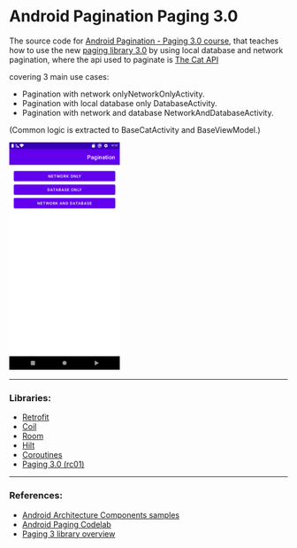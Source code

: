 # Android Pagination Paging 3.0

The source code for [Android Pagination - Paging 3.0 course](https://www.youtube.com/playlist?list=PLbg6Nd4MUHGICER-qVejk-0knCCWLbqp5), that teaches how to use the new [paging library 3.0](https://developer.android.com/topic/libraries/architecture/paging/v3-overview) by using local database and network pagination, where the api used to paginate is [The Cat API](https://docs.thecatapi.com/pagination)

covering 3 main use cases:

- Pagination with network onlyNetworkOnlyActivity.
- Pagination with local database only DatabaseActivity.
- Pagination with network and database NetworkAndDatabaseActivity.

(Common logic is extracted to BaseCatActivity and BaseViewModel.)

<img src="README/main-screenshot.png" width="200">

------

### Libraries:

- [Retrofit](http://square.github.io/retrofit)
- [Coil](https://github.com/coil-kt/coil)
- [Room](https://developer.android.com/training/data-storage/room)
- [Hilt](https://developer.android.com/training/dependency-injection/hilt-android)
- [Coroutines](https://developer.android.com/kotlin/coroutines)
- [Paging 3.0 (rc01)](https://developer.android.com/topic/libraries/architecture/paging/v3-overview)

------

### References:

- [Android Architecture Components samples](https://github.com/android/architecture-components-samples)
- [Android Paging Codelab](https://developer.android.com/codelabs/android-paging)
- [Paging 3 library overview](https://developer.android.com/topic/libraries/architecture/paging/v3-overview)